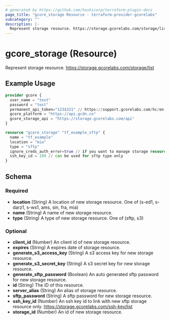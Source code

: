 ```yaml
---
# generated by https://github.com/hashicorp/terraform-plugin-docs
page_title: "gcore_storage Resource - terraform-provider-gcorelabs"
subcategory: ""
description: |-
  Represent storage resource. https://storage.gcorelabs.com/storage/list
---
```


# gcore_storage (Resource)

Represent storage resource. https://storage.gcorelabs.com/storage/list

## Example Usage

```terraform
provider gcore {
  user_name = "test"
  password = "test"
  permanent_api_token="123$321" // https://support.gcorelabs.com/hc/en-us/articles/360018625617-API-tokens
  gcore_platform = "https://api.gcdn.co"
  gcore_storage_api = "https://storage.gcorelabs.com/api"
}

resource "gcore_storage" "tf_example_sftp" {
  name = "tf_example"
  location = "mia"
  type = "sftp"
  ignore_creds_auth_error=true // if you want to manage storage resource only and provide permanent_api_token without user_name & password
  ssh_key_id = 199 // can be used for sftp type only
}
```

<!-- schema generated by tfplugindocs -->
## Schema

### Required

- **location** (String) A location of new storage resource. One of (s-ed1, s-darz1, s-ws1, ams, sin, fra, mia)
- **name** (String) A name of new storage resource.
- **type** (String) A type of new storage resource. One of (sftp, s3)

### Optional

- **client_id** (Number) An client id of new storage resource.
- **expires** (String) A expires date of storage resource.
- **generate_s3_access_key** (String) A s3 access key for new storage resource.
- **generate_s3_secret_key** (String) A s3 secret key for new storage resource.
- **generate_sftp_password** (Boolean) An auto generated sftp password for new storage resource.
- **id** (String) The ID of this resource.
- **server_alias** (String) An alias of storage resource.
- **sftp_password** (String) A sftp password for new storage resource.
- **ssh_key_id** (Number) An ssh key id to link with new sftp storage resource only. https://storage.gcorelabs.com/ssh-key/list
- **storage_id** (Number) An id of new storage resource.


